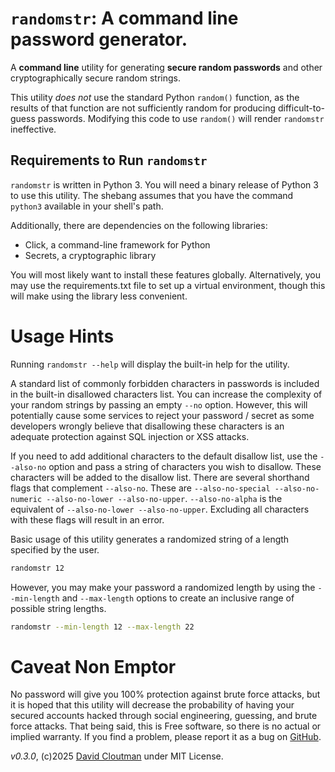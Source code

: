 # `randomstr`: A command line password generator.
A **command line** utility for generating **secure random passwords** and other cryptographically secure random strings.

This utility *does not* use the standard Python `random()` function, as the results of that function are not sufficiently random for producing difficult-to-guess passwords. Modifying this code to use `random()` will render `randomstr` ineffective.

## Requirements to Run `randomstr`
`randomstr` is written in Python 3. You will need a binary release of Python 3 to use this utility. The shebang assumes that you have the command `python3` available in your shell's path.

Additionally, there are dependencies on the following libraries:
* Click, a command-line framework for Python
* Secrets, a cryptographic library

You will most likely want to install these features globally. Alternatively, you may use the requirements.txt file to set up a virtual environment, though this will make using the library less convenient.

# Usage Hints

Running `randomstr --help` will display the built-in help for the utility.

A standard list of commonly forbidden characters in passwords is included in the built-in disallowed characters list. You can increase the complexity of your random strings by passing an empty `--no` option. However, this will potentially cause some services to reject your password / secret as some developers wrongly believe that disallowing these characters is an adequate protection against SQL injection or XSS attacks.

If you need to add additional characters to the default disallow list, use the `--also-no` option and pass a string of characters you wish to disallow. These characters will be added to the disallow list. There are several shorthand flags that complement `--also-no`. These are `--also-no-special --also-no-numeric --also-no-lower --also-no-upper`. `--also-no-alpha` is the equivalent of `--also-no-lower --also-no-upper`. Excluding all characters with these flags will result in an error.

Basic usage of this utility generates a randomized string of a length specified by the user.

```bash
randomstr 12
```

However, you may make your password a randomized length by using the `--min-length` and `--max-length` options to create an inclusive range of possible string lengths.

```bash
randomstr --min-length 12 --max-length 22
```

# Caveat Non Emptor
No password will give you 100% protection against brute force attacks, but it is hoped that this utility will decrease the probability of having your secured accounts hacked through social engineering, guessing, and brute force attacks. That being said, this is Free software, so there is no actual or implied warranty. If you find a problem, please report it as a bug on [GitHub](https://github.com/dcloutman/randomstr-command).


*v0.3.0*, (c)2025 [David Cloutman](https://davidcloutman.com) under MIT License.
